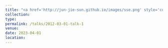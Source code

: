 ```yaml
---
title: "<a href='http://jun-jie-sun.github.io/images/sse.png' style='color: teal;'>1. National-level: Third Prize in the 8th National College Students' Practical and Innovative Works Competition on Safety Science and Engineering</a>"
collection: 
type:
permalink: /talks/2012-03-01-talk-1
venue: 
date: 2023-04-01
location: 
---
```

